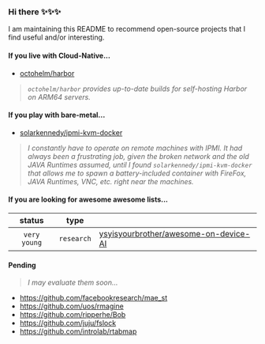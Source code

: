 ### Hi there ✨✨✨

I am maintaining this README to recommend open-source projects that I find useful and/or interesting.

#### If you live with Cloud-Native...

- [octohelm/harbor](https://github.com/octohelm/harbor)

> _`octohelm/harbor` provides up-to-date builds for self-hosting Harbor on ARM64 servers._

#### If you play with bare-metal...

- [solarkennedy/ipmi-kvm-docker](https://github.com/solarkennedy/ipmi-kvm-docker)

> _I constantly have to operate on remote machines with IPMI. It had always been a frustrating job, given the broken network and the old JAVA Runtimes assumed, until I found `solarkennedy/ipmi-kvm-docker` that allows me to spawn a battery-included container with FireFox, JAVA Runtimes, VNC, etc. right near the machines._

#### If you are looking for awesome awesome lists...

| status       | type       | |
|:------------:|:----------:|-|
| `very young` | `research` | [ysyisyourbrother/awesome-on-device-AI](https://github.com/ysyisyourbrother/awesome-on-device-AI) |

#### Pending

> _I may evaluate them soon..._

- https://github.com/facebookresearch/mae_st
- https://github.com/uos/rmagine
- https://github.com/ripperhe/Bob
- https://github.com/juju/fslock
- https://github.com/introlab/rtabmap
